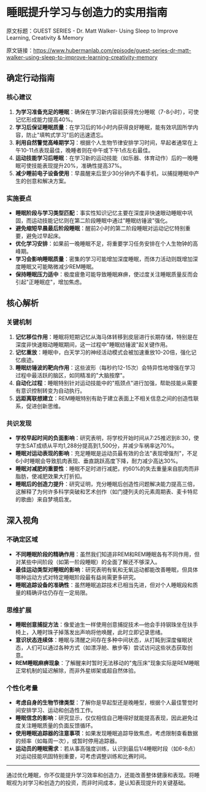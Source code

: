 # 睡眠提升学习与创造力的实用指南

原文标题：GUEST SERIES - Dr. Matt Walker- Using Sleep to Improve Learning, Creativity & Memory

原文链接：https://www.hubermanlab.com/episode/guest-series-dr-matt-walker-using-sleep-to-improve-learning-creativity-memory

<YouTube videoId="F9KrZd_-ge0" />

## 确定行动指南

### 核心建议
1. **为学习准备充足的睡眠**：确保在学习新内容前获得充分睡眠（7-8小时），可使记忆形成能力提高40%。
2. **学习后保证睡眠质量**：在学习后的16小时内获得良好睡眠，能有效巩固所学内容，防止"填鸭式学习"后的迅速遗忘。
3. **利用自然警觉高峰期学习**：根据个人生物节律安排学习时间，早起者通常在上午10-11点表现最佳，晚睡者则在中午或下午1点左右最佳。
4. **运动技能学习后睡眠**：在学习新的运动技能（如乐器、体育动作）后的一晚睡眠可使技能表现提升20%，准确性提高37%。
5. **减少睡前电子设备使用**：早晨醒来后至少30分钟内不看手机，以捕捉睡眠中产生的创意和解决方案。

### 实施要点
- **睡眠阶段与学习类型匹配**：事实性知识记忆主要在深度非快速眼动睡眠中巩固，而运动技能记忆则在第二阶段睡眠中通过"睡眠纺锤波"强化。
- **避免缩短早晨最后阶段睡眠**：醒前2小时的第二阶段睡眠对运动记忆特别重要，避免过早起床。
- **优化学习安排**：如果前一晚睡眠不足，将重要学习任务安排在个人生物钟的高峰期。
- **学习会影响睡眠质量**：密集的学习可能增加深度睡眠，而体力活动则既增加深度睡眠又可能略微减少REM睡眠。
- **保持睡眠压力适中**：极度疲惫可能导致睡眠麻痹，使过度关注睡眠质量反而会引起"正睡眠症"，增加焦虑。

## 核心解析

### 关键机制
1. **记忆移位作用**：睡眠将短期记忆从海马体转移到皮层进行长期存储，特别是在深度非快速眼动睡眠期间，这一过程中"睡眠纺锤波"起关键作用。
2. **记忆重放**：睡眠中，白天学习的神经活动模式会被加速重放10-20倍，强化记忆痕迹。
3. **睡眠纺锤波的靶向作用**：这些波形（每秒约12-15次）会特异性地增强在学习过程中最活跃的脑区，如同精准的"大脑按摩"。
4. **自动化过程**：睡眠特别针对运动技能中的"瓶颈点"进行加强，帮助技能从需要有意识控制转变为自动执行。
5. **远距离联想建立**：REM睡眠特别有助于建立表面上不相关信息之间的创造性联系，促进创新思维。

### 共识发现
- **学校早起时间的负面影响**：研究表明，将学校开始时间从7:25推迟到8:30，使学生SAT成绩从平均1,288分提高到1,500分，并减少车祸率达70%。
- **睡眠对运动表现的影响**：充足睡眠是运动员最有效的合法"表现增强剂"，不足6小时睡眠会导致肌肉表现、垂直跳跃高度下降，耐力减少高达30%。
- **睡眠对减肥的重要性**：睡眠不足时进行减肥，约60%的失去重量来自肌肉而非脂肪，使减肥效果大打折扣。
- **睡眠后的创造力提升**：研究证明，充分睡眠后创造性问题解决能力提高三倍，这解释了为何许多科学突破和艺术创作（如门捷列夫的元素周期表、麦卡特尼的歌曲）来自梦境启发。

## 深入视角

### 不确定区域
- **不同睡眠阶段的精确作用**：虽然我们知道非REM和REM睡眠各有不同作用，但对某些中间阶段（如第一阶段睡眠）的全面了解还不够深入。
- **最佳运动类型对睡眠的影响**：研究表明有氧和无氧运动都能改善睡眠，但具体哪种运动方式对特定睡眠阶段最有益尚需更多研究。
- **睡眠追踪设备的准确性**：虽然睡眠追踪技术已相当先进，但对个人睡眠段和质量的精确评估仍存在一定局限。

### 思维扩展
- **睡眠创意捕捉方法**：像爱迪生一样使用创意捕捉技术—他会手持钢珠坐在扶手椅上，入睡时珠子掉落发出声响将他唤醒，此时立即记录思绪。
- **意识状态连续体**：睡眠与清醒之间存在多种中间状态，从打盹到深度催眠状态，人们可以通过各种方式（如漂浮舱、散步等）尝试访问这些状态获取创意。
- **REM睡眠麻痹现象**：了解醒来时暂时无法移动的"鬼压床"现象实际是REM睡眠正常机制的延迟解除，而非外星绑架或超自然体验。

### 个性化考量
- **考虑自身的生物节律类型**：了解你是早起型还是晚睡型，根据个人最佳警觉时间安排学习、运动和创造性工作。
- **睡眠信念的影响**：研究显示，仅仅相信自己睡得好就能提高表现，因此避免过度关注睡眠质量的负面反馈循环。
- **使用睡眠追踪器的注意事项**：如果发现睡眠追踪导致焦虑，考虑限制查看数据的频率（如每周一次），或暂时停用追踪器。
- **运动员的睡眠需求**：若从事高强度训练，认识到最后1/4睡眠时段（如6-8点）对运动技能巩固特别重要，可考虑调整训练和比赛时间。

---

通过优化睡眠，你不仅能提升学习效率和创造力，还能改善整体健康和表现。将睡眠视为对学习和创造力的投资，而非时间成本，是认知表现提升的关键基础。
